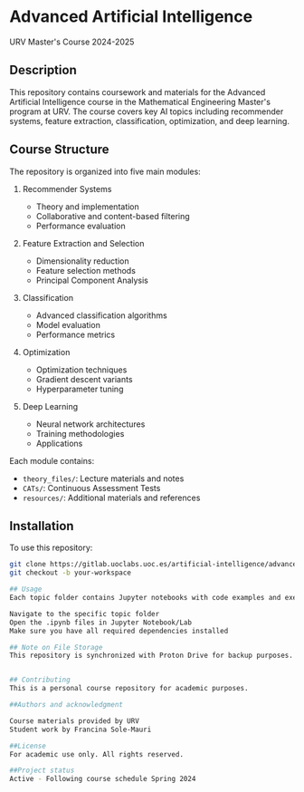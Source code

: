 # Advanced Artificial Intelligence
URV Master's Course 2024-2025

## Description
This repository contains coursework and materials for the Advanced Artificial Intelligence course in the Mathematical Engineering Master's program at URV. The course covers key AI topics including recommender systems, feature extraction, classification, optimization, and deep learning.

## Course Structure
The repository is organized into five main modules:

1. Recommender Systems
   - Theory and implementation
   - Collaborative and content-based filtering
   - Performance evaluation

2. Feature Extraction and Selection
   - Dimensionality reduction
   - Feature selection methods
   - Principal Component Analysis

3. Classification
   - Advanced classification algorithms
   - Model evaluation
   - Performance metrics

4. Optimization
   - Optimization techniques
   - Gradient descent variants
   - Hyperparameter tuning

5. Deep Learning
   - Neural network architectures
   - Training methodologies
   - Applications

Each module contains:
- `theory_files/`: Lecture materials and notes
- `CATs/`: Continuous Assessment Tests
- `resources/`: Additional materials and references

## Installation
To use this repository:
```bash
git clone https://gitlab.uoclabs.uoc.es/artificial-intelligence/advanced-artificial-intelligence.git
git checkout -b your-workspace

## Usage
Each topic folder contains Jupyter notebooks with code examples and exercises. To run them:

Navigate to the specific topic folder
Open the .ipynb files in Jupyter Notebook/Lab
Make sure you have all required dependencies installed

## Note on File Storage
This repository is synchronized with Proton Drive for backup purposes. All changes are automatically saved to the cloud.


## Contributing
This is a personal course repository for academic purposes.

##Authors and acknowledgment

Course materials provided by URV
Student work by Francina Sole-Mauri

##License
For academic use only. All rights reserved.

##Project status
Active - Following course schedule Spring 2024
